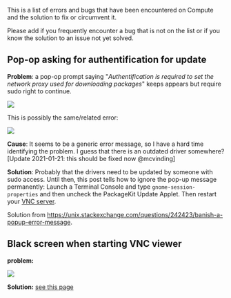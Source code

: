 This is a list of errors and bugs that have been encountered on Compute and the solution to fix or circumvent it.

Please add if you frequently encounter a bug that is not on the list or if you know the solution to an issue not yet solved.

## Pop-op asking for authentification for update
**Problem**: a pop-op prompt saying "*Authentification is required to set the network proxy used for downloading packages*" keeps appears but require sudo right to continue.

![](https://github.com/natmegsweden/NatMEG_Wiki/blob/main/wiki_images/Fig_4-1.png)

This is possibly the same/related error:

![](https://github.com/natmegsweden/NatMEG_Wiki/blob/main/wiki_images/Fig_5-1.png)

**Cause**: It seems to be a generic error message, so I have a hard time identifying the problem. I guess that there is an outdated driver somewhere? [Update 2021-01-21: this should be fixed now @mcvinding]

**Solution**: Probably that the drivers need to be updated by someone with sudo access. Until then, this post tells how to ignore the pop-up message permanently: Launch a Terminal Console and type `gnome-session-properties` and then uncheck the PackageKit Update Applet. Then restart your [VNC server](https://github.com/natmegsweden/NatMEG_Wiki/wiki/Connect-to-Compute).

Solution from https://unix.stackexchange.com/questions/242423/banish-a-popup-error-message.

## Black screen when starting VNC viewer
**problem:**

![](https://github.com/natmegsweden/NatMEG_Wiki/blob/main/wiki_images/Fig_1-1.png)

**Solution:** [see this page](https://github.com/natmegsweden/NatMEG_Wiki/wiki/VNC-black-screen-error)